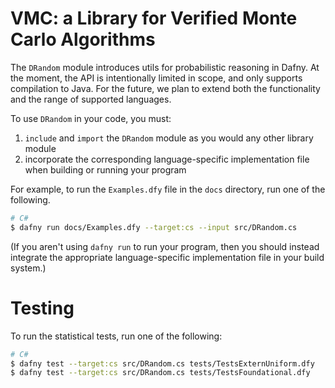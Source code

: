 # VMC: a Library for Verified Monte Carlo Algorithms

The `DRandom` module introduces utils for probabilistic reasoning in Dafny. At the moment, the API is intentionally limited in scope, and only supports compilation to Java. For the future, we plan to extend both the functionality and the range of supported languages.

To use `DRandom` in your code, you must:

1. `include` and `import` the `DRandom` module as you would any other library module
2. incorporate the corresponding language-specific implementation file when building or running your program

For example, to run the `Examples.dfy` file in the `docs` directory, run one of the following.

```bash
# C#
$ dafny run docs/Examples.dfy --target:cs --input src/DRandom.cs
```

(If you aren't using `dafny run` to run your program,
then you should instead integrate the appropriate language-specific implementation file in your build system.)

# Testing

To run the statistical tests, run one of the following:

```bash
# C#
$ dafny test --target:cs src/DRandom.cs tests/TestsExternUniform.dfy
$ dafny test --target:cs src/DRandom.cs tests/TestsFoundational.dfy
```
